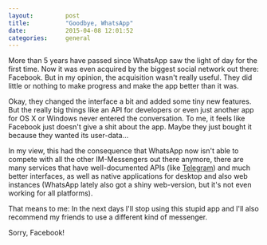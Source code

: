 ```yaml
---
layout:         post
title:          "Goodbye, WhatsApp"
date:           2015-04-08 12:01:52
categories:     general
---
```


More than 5 years have passed since WhatsApp saw the light of day for the first time. Now it was even acquired by the biggest social network out there: Facebook. But in my opinion, the acquisition wasn't really useful. They did little or nothing to make progress and make the app better than it was.

Okay, they changed the interface a bit and added some tiny new features. But the really big things like an API for developers or even just another app for OS X or Windows never entered the conversation. To me, it feels like Facebook just doesn't give a shit about the app. Maybe they just bought it because they wanted its user-data...

In my view, this had the consequence that WhatsApp now isn't able to compete with all the other IM-Messengers out there anymore, there are many services that have well-documented APIs (like [Telegram][1]) and much better interfaces, as well as native applications for desktop and also web instances (WhatsApp lately also got a shiny web-version, but it's not even working for all platforms).

That means to me: In the next days I'll stop using this stupid app and I'll also recommend my friends to use a different kind of messenger.

Sorry, Facebook!

[1]: http://telegram.org